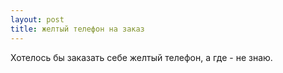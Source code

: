 ```yaml
---
layout: post 
title: желтый телефон на заказ 
--- 
```

Хотелось бы заказать себе желтый телефон, а где - не знаю.